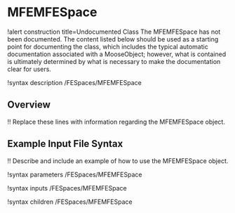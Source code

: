 # MFEMFESpace

!alert construction title=Undocumented Class
The MFEMFESpace has not been documented. The content listed below should be used as a starting point for
documenting the class, which includes the typical automatic documentation associated with a
MooseObject; however, what is contained is ultimately determined by what is necessary to make the
documentation clear for users.

!syntax description /FESpaces/MFEMFESpace

## Overview

!! Replace these lines with information regarding the MFEMFESpace object.

## Example Input File Syntax

!! Describe and include an example of how to use the MFEMFESpace object.

!syntax parameters /FESpaces/MFEMFESpace

!syntax inputs /FESpaces/MFEMFESpace

!syntax children /FESpaces/MFEMFESpace
